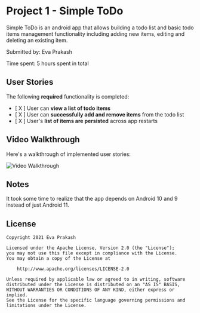 # Project 1 - Simple ToDo

Simple ToDo is an android app that allows building a todo list and basic todo items management functionality including adding new items, editing and deleting an existing item.

Submitted by: Eva Prakash

Time spent: 5 hours spent in total

## User Stories

The following **required** functionality is completed:

* [ X ] User can **view a list of todo items**
* [ X ] User can **successfully add and remove items** from the todo list
* [ X ] User's **list of items are persisted** across app restarts


## Video Walkthrough

Here's a walkthrough of implemented user stories:

<img src='https://github.com/evaprakash/SimpleToDo/raw/master/simpletodo.gif' title='Video Walkthrough' width='' alt='Video Walkthrough' />


## Notes

It took some time to realize that the app depends on Android 10 and 9 instead of just Android 11.

## License

    Copyright 2021 Eva Prakash

    Licensed under the Apache License, Version 2.0 (the "License");
    you may not use this file except in compliance with the License.
    You may obtain a copy of the License at

        http://www.apache.org/licenses/LICENSE-2.0

    Unless required by applicable law or agreed to in writing, software
    distributed under the License is distributed on an "AS IS" BASIS,
    WITHOUT WARRANTIES OR CONDITIONS OF ANY KIND, either express or implied.
    See the License for the specific language governing permissions and
    limitations under the License.
